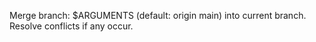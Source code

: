Merge branch: $ARGUMENTS (default: origin main) into current branch. Resolve conflicts if any occur.